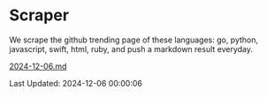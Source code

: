 # Scraper

We scrape the github trending page of these languages: go, python, javascript, swift, html, ruby, and push a markdown result everyday.

[2024-12-06.md](https://github.com/henson/Scraper/blob/master/2024-12-06.md)

Last Updated: 2024-12-06 00:00:06